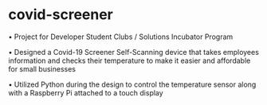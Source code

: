 # covid-screener
•	Project for Developer Student Clubs / Solutions Incubator Program

•	Designed a Covid-19 Screener Self-Scanning device that takes employees information and checks their temperature to make it easier and affordable for small businesses

•	Utilized Python during the design to control the temperature sensor along with a Raspberry Pi attached to a touch display
